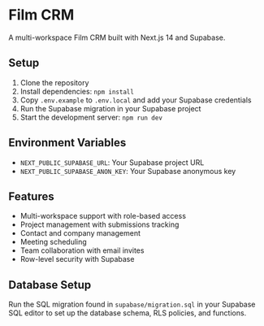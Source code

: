 # Film CRM

A multi-workspace Film CRM built with Next.js 14 and Supabase.

## Setup

1. Clone the repository
2. Install dependencies: `npm install`
3. Copy `.env.example` to `.env.local` and add your Supabase credentials
4. Run the Supabase migration in your Supabase project
5. Start the development server: `npm run dev`

## Environment Variables

- `NEXT_PUBLIC_SUPABASE_URL`: Your Supabase project URL
- `NEXT_PUBLIC_SUPABASE_ANON_KEY`: Your Supabase anonymous key

## Features

- Multi-workspace support with role-based access
- Project management with submissions tracking
- Contact and company management
- Meeting scheduling
- Team collaboration with email invites
- Row-level security with Supabase

## Database Setup

Run the SQL migration found in `supabase/migration.sql` in your Supabase SQL editor to set up the database schema, RLS policies, and functions.